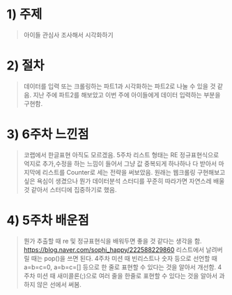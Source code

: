 # 1) 주제
> 아이들 관심사 조사해서 시각화하기

# 2) 절차
>데이터를 입력 또는 크롤링하는 파트1과 시각화하는 파트2로 나눌 수 있을 것 같음.
>지난 주에 파트2를 해보았고 이번 주에 아이들에게 데이터 입력하는 부분을 구현함.
# 3) 6주차 느낀점
>코랩에서 한글표현 아직도 모르겠음.
>5주차 리스트 형태는 RE 정규표현식으로 억지로 추가,수정을 하는 느낌이 들어서 그냥 값 중복되게 하나하나 다 받아서 마지막에 리스트를 Counter로 세는 전략을 써보았음.
>원래는 웹크롤링 구현해보고 싶은 욕심이 생겼으나 뭔가 데이터분석 스터디를 꾸준히 따라가면 자연스레 배울 것 같아서 스터디에 집중하기로 했음.
# 4) 5주차 배운점
>뭔가 추출할 때 re 및 정규표현식을 배워두면 좋을 것 같다는 생각을 함. https://blog.naver.com/sophi_happy/222588229860
>리스트에서 날려버릴 때는 pop()을 쓰면 된다.
>4주차 미션 때 빈리스트나 숫자 등으로 선언할 때 a=b=c=0, a=b=c=[] 등으로 한 줄로 표현할 수 있다는 것을 알아서 개선함.
>4주차 미션 때 새미콜론(;)으로 여러 줄을 한줄로 표현할 수 있다는 것을 알아서 과하지 않은 선에서 써봄.
